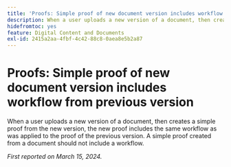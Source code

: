 ```yaml
---
title: 'Proofs: Simple proof of new document version includes workflow from previous version'
description: When a user uploads a new version of a document, then creates a simple proof from the new version, the new proof includes the same workflow as was applied to the proof of the previous version. A simple proof created from a document should not include a workflow.
hidefromtoc: yes
feature: Digital Content and Documents
exl-id: 2415a2aa-4fbf-4c42-88c8-0aea8e5b2a87
---
```

# Proofs: Simple proof of new document version includes workflow from previous version

When a user uploads a new version of a document, then creates a simple proof from the new version, the new proof includes the same workflow as was applied to the proof of the previous version. A simple proof created from a document should not include a workflow.

_First reported on March 15, 2024._
